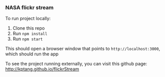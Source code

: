### NASA flickr stream

To run project locally:  
1. Clone this repo  
2. Run `npm install`  
3. Run `npm start`

This should open a browser window that points to `http://localhost:3000`, which should run the app

To see the project running externally, you can visit this github page:
http://kptang.github.io/flickrStream

